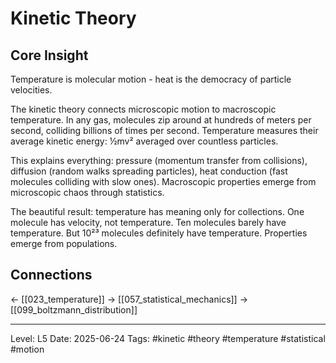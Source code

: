# Kinetic Theory

## Core Insight
Temperature is molecular motion - heat is the democracy of particle velocities.

The kinetic theory connects microscopic motion to macroscopic temperature. In any gas, molecules zip around at hundreds of meters per second, colliding billions of times per second. Temperature measures their average kinetic energy: ½mv² averaged over countless particles.

This explains everything: pressure (momentum transfer from collisions), diffusion (random walks spreading particles), heat conduction (fast molecules colliding with slow ones). Macroscopic properties emerge from microscopic chaos through statistics.

The beautiful result: temperature has meaning only for collections. One molecule has velocity, not temperature. Ten molecules barely have temperature. But 10²³ molecules definitely have temperature. Properties emerge from populations.

## Connections
← [[023_temperature]]
→ [[057_statistical_mechanics]]
→ [[099_boltzmann_distribution]]

---
Level: L5
Date: 2025-06-24
Tags: #kinetic #theory #temperature #statistical #motion